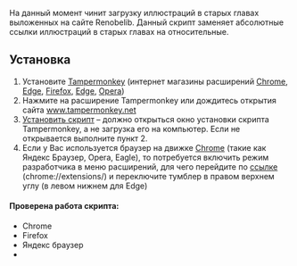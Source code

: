 На данный момент чинит загрузку иллюстраций в старых главах выложенных на сайте Renobelib. Данный скрипт заменяет абсолютные ссылки иллюстраций в старых главах на относительные.
## Установка
1. Установите [Tampermonkey](https://www.tampermonkey.net/index.php) (интернет магазины расширений [Chrome](https://chromewebstore.google.com/detail/dhdgffkkebhmkfjojejmpbldmpobfkfo), [Edge](https://microsoftedge.microsoft.com/addons/detail/iikmkjmpaadaobahmlepeloendndfphd), [Firefox](https://addons.mozilla.org/en-US/firefox/addon/tampermonkey/), [Edge](https://microsoftedge.microsoft.com/addons/detail/iikmkjmpaadaobahmlepeloendndfphd), [Opera](https://addons.opera.com/en/extensions/details/tampermonkey-beta/))
2. Нажмите на расширение Tampermonkey или дождитесь открытия сайта www.tampermonkey.net
3. [Установить скрипт](https://raw.githubusercontent.com/TranslatorGen13/TM-RLibImgFix/refs/heads/main/TM-RLibImgFix.user.js) – должно открыться окно установки скрипта Tampermonkey, а не загрузка его на компьютер. Если не открывается выполните пункт 2.
4. Если у Вас используется браузер на движке  [Chrome](https://www.tampermonkey.net/faq.php#Q209)  (такие как Яндекс Браузер, Opera, Eagle), то потребуется включить режим разработчика в меню расширений, для чего перейдите по [ссылке](chrome://extensions/) (chrome://extensions/) и переключите тумблер в правом верхнем углу (в левом нижнем для Edge)
#### Проверена работа скрипта:
- Chrome
- Firefox
- Яндекс браузер
- 
